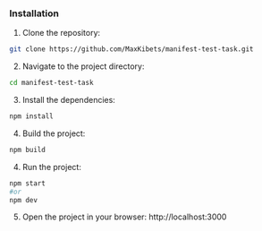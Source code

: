 ### Installation

1. Clone the repository:

```sh
git clone https://github.com/MaxKibets/manifest-test-task.git
```

2. Navigate to the project directory:

```sh
cd manifest-test-task
```

3. Install the dependencies:

```sh
npm install
```

4. Build the project:

```sh
npm build
```

4. Run the project:

```sh
npm start
#or
npm dev
```

5. Open the project in your browser:
   http://localhost:3000
